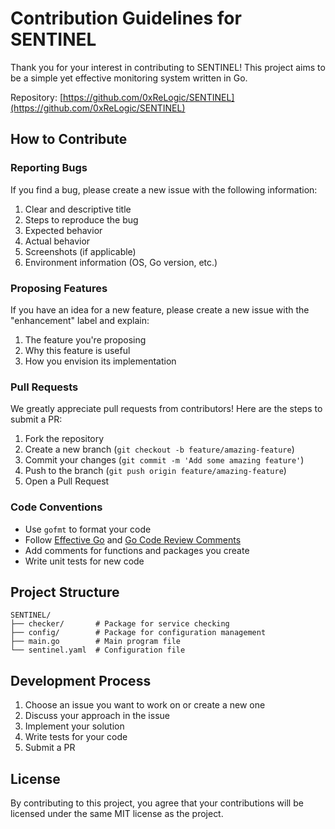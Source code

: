 # Contribution Guidelines for SENTINEL

Thank you for your interest in contributing to SENTINEL! This project aims to be a simple yet effective monitoring system written in Go.

Repository: [https://github.com/0xReLogic/SENTINEL](https://github.com/0xReLogic/SENTINEL)

## How to Contribute

### Reporting Bugs

If you find a bug, please create a new issue with the following information:

1. Clear and descriptive title
2. Steps to reproduce the bug
3. Expected behavior
4. Actual behavior
5. Screenshots (if applicable)
6. Environment information (OS, Go version, etc.)

### Proposing Features

If you have an idea for a new feature, please create a new issue with the "enhancement" label and explain:

1. The feature you're proposing
2. Why this feature is useful
3. How you envision its implementation

### Pull Requests

We greatly appreciate pull requests from contributors! Here are the steps to submit a PR:

1. Fork the repository
2. Create a new branch (`git checkout -b feature/amazing-feature`)
3. Commit your changes (`git commit -m 'Add some amazing feature'`)
4. Push to the branch (`git push origin feature/amazing-feature`)
5. Open a Pull Request

### Code Conventions

- Use `gofmt` to format your code
- Follow [Effective Go](https://golang.org/doc/effective_go.html) and [Go Code Review Comments](https://github.com/golang/go/wiki/CodeReviewComments)
- Add comments for functions and packages you create
- Write unit tests for new code

## Project Structure

```
SENTINEL/
├── checker/       # Package for service checking
├── config/        # Package for configuration management
├── main.go        # Main program file
└── sentinel.yaml  # Configuration file
```

## Development Process

1. Choose an issue you want to work on or create a new one
2. Discuss your approach in the issue
3. Implement your solution
4. Write tests for your code
5. Submit a PR

## License

By contributing to this project, you agree that your contributions will be licensed under the same MIT license as the project.